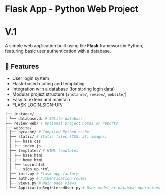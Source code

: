 # Flask App - Python Web Project
# V.1

A simple web application built using the **Flask** framework in Python, featuring basic user authentication with a database.

## 🔧 Features

- User login system
- Flask-based routing and templating
- Integration with a database (for storing login data)
- Modular project structure (`instance/`, `review/`, `website/`)
- Easy to extend and maintain
- FLASK LOGIN_SIGN-UP/

  
```bash
├── instance/
│ └── database.db # SQLite database
├── review web/ # Optional project notes or reports
├── website/
│ ├── pycache/ # Compiled Python cache
│ ├── static/ # Static files (CSS, JS, images)
│ │ ├── base.css
│ │ ├── index.js
│ ├── templates/ # HTML templates
│ │ ├── base.html
│ │ ├── home.html
│ │ ├── login.html
│ │ └── sign_up.html
│ ├── init.py # Flask app factory
│ ├── auth.py # Authentication routes
│ ├── views.py # Main page views
│ └── ApplicationRegisteredUser.py # User model or database operations

